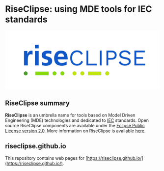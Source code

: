 # RiseClipse: using MDE tools for IEC standards

![Logo RiseClipe](img/small_logo_riseclipse.png)

## RiseClipse summary

**RiseClipse** is an umbrella name for tools based on Model Driven Engineering (MDE) technologies and dedicated to [IEC](http://www.iec.ch/) standards. Open source RiseClipse components are available under the [Eclipse Public License version 2.0](https://www.eclipse.org/org/documents/epl-2.0/EPL-2.0.html). More information on RiseClipse is available [here](https://riseclipse.github.io/).


## riseclipse.github.io
This repository contains web pages for [https://riseclipse.github.io/](https://riseclipse.github.io/).
